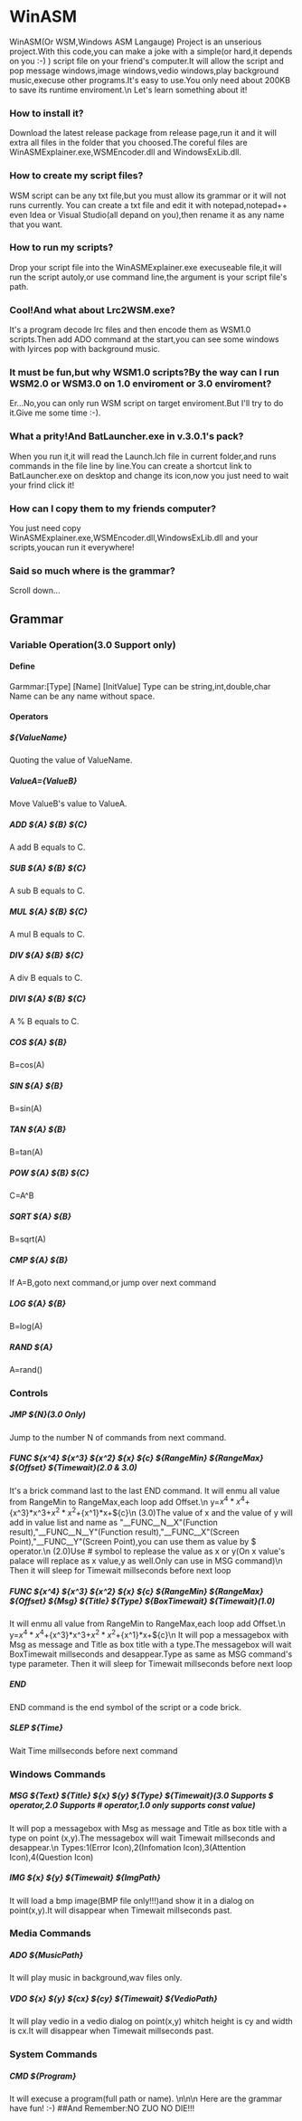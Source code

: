 # WinASM
WinASM(Or WSM,Windows ASM Langauge) Project is an unserious project.With this code,you can make a joke with a simple(or hard,it depends on you :-) ) script file on your friend's computer.It will allow the script and pop message windows,image windows,vedio windows,play background music,execuse other programs.It's easy to use.You only need about 200KB to save its runtime enviroment.\n
Let's learn something about it!

### How to install it?
Download the latest release package from release page,run it and it will extra all files in the folder that you choosed.The coreful files are WinASMExplainer.exe,WSMEncoder.dll and WindowsExLib.dll.
### How to create my script files?
WSM script can be any txt file,but you must allow its grammar or it will not runs currently.
You can create a txt file and edit it with notepad,notepad++ even Idea or Visual Studio(all depand on you),then rename it as any name that you want.
### How to run my scripts?
Drop your script file into the WinASMExplainer.exe execuseable file,it will run the script autoly,or use command line,the argument is your script file's path.
### Cool!And what about Lrc2WSM.exe?
It's a program decode lrc files and then encode them as WSM1.0 scripts.Then add ADO command at the start,you can see some windows with lyirces pop with background music.
### It must be fun,but why WSM1.0 scripts?By the way can I run WSM2.0 or WSM3.0 on 1.0 enviroment or 3.0 enviroment?
Er...No,you can only run WSM script on target enviroment.But I'll try to do it.Give me some time :-).
### What a prity!And BatLauncher.exe in v.3.0.1's pack?
When you run it,it will read the Launch.lch file in current folder,and runs commands in the file line by line.You can create a shortcut link to BatLauncher.exe on desktop and change its icon,now you just need to wait your frind click it!
### How can I copy them to my friends computer?
You just need copy WinASMExplainer.exe,WSMEncoder.dll,WindowsExLib.dll and your scripts,youcan run it everywhere!
### Said so much where is the grammar?
Scroll down...
## Grammar
### Variable Operation(3.0 Support only)
#### Define
Garmmar:[Type] [Name] [InitValue]
Type can be string,int,double,char
Name can be any name without space.
#### Operators
##### ${ValueName}
Quoting the value of ValueName.
##### ${ValueA}=${ValueB}
Move ValueB's value to ValueA.
##### ADD ${A} ${B} ${C}
A add B equals to C.
##### SUB ${A} ${B} ${C}
A sub B equals to C.
##### MUL ${A} ${B} ${C}
A mul B equals to C.
##### DIV ${A} ${B} ${C}
A div B equals to C.
##### DIVI ${A} ${B} ${C}
A % B equals to C.
##### COS ${A} ${B}
B=cos(A)
##### SIN ${A} ${B}
B=sin(A)
##### TAN ${A} ${B}
B=tan(A)
##### POW ${A} ${B} ${C}
C=A^B
##### SQRT ${A} ${B}
B=sqrt(A)
##### CMP ${A} ${B}
If A=B,goto next command,or jump over next command
##### LOG ${A} ${B}
B=log(A)
##### RAND ${A}
A=rand()
### Controls
##### JMP ${N}(3.0 Only)
Jump to the number N of commands from next command.
##### FUNC ${x^4} ${x^3} ${x^2} ${x} ${c} ${RangeMin} ${RangeMax} ${Offset} ${Timewait}(2.0 & 3.0)
It's a brick command last to the last END command.
It will enmu all value from RangeMin to RangeMax,each loop add Offset.\n
y=${x^4}*x^4+${x^3}*x^3+${x^2}*x^2+${x^1}*x+${c}\n
(3.0)The value of x and the value of y will add in value list and name as "__FUNC__N__X"(Function result),"__FUNC__N__Y"(Function result),"__FUNC__X"(Screen Point),"__FUNC__Y"(Screen Point),you can use them as value by $ operator.\n
(2.0)Use \# symbol to replease the value as x or y(On x value's palace will replace as x value,y as well.Only can use in MSG command)\n
Then it will sleep for Timewait millseconds before next loop
##### FUNC ${x^4} ${x^3} ${x^2} ${x} ${c} ${RangeMin} ${RangeMax} ${Offset} ${Msg} ${Title} ${Type} ${BoxTimewait} ${Timewait}(1.0)
It will enmu all value from RangeMin to RangeMax,each loop add Offset.\n
y=${x^4}*x^4+${x^3}*x^3+${x^2}*x^2+${x^1}*x+${c}\n
It will pop a messagebox with Msg as message and Title as box title with a type.The messagebox will wait BoxTimewait millseconds and desappear.Type as same as MSG command's type parameter.
Then it will sleep for Timewait millseconds before next loop
##### END
END command is the end symbol of the script or a code brick.
##### SLEP ${Time}
Wait Time millseconds before next command
### Windows Commands
##### MSG ${Text} ${Title} ${x} ${y} ${Type} ${Timewait}(3.0 Supports $ operator,2.0 Supports # operator,1.0 only supports const value)
It will pop a messagebox with Msg as message and Title as box title with a type on point (x,y).The messagebox will wait Timewait millseconds and desappear.\n
Types:1(Error Icon),2(Infomation Icon),3(Attention Icon),4(Question Icon)
##### IMG ${x} ${y} ${Timewait} ${ImgPath}
It will load a bmp image(BMP file only!!!)and show it in a dialog on point(x,y).It will disappear when Timewait millseconds past.
### Media Commands
##### ADO ${MusicPath}
It will play music in background,wav files only.
##### VDO ${x} ${y} ${cx} ${cy} ${Timewait} ${VedioPath}
It will play vedio in a vedio dialog on point(x,y) whitch height is cy and width is cx.It will disappear when Timewait millseconds past.
### System Commands
##### CMD ${Program}
It will execuse a program(full path or name).
\n\n\n
Here are the grammar have fun! :-)
##And Remember:NO ZUO NO DIE!!!
